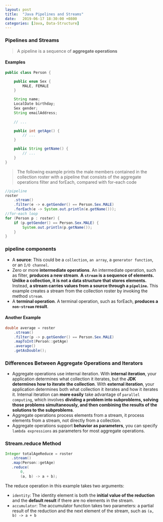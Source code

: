 ```yaml
---
layout: post
title:  "Java Pipelines and Streams"
date:   2019-06-17 18:30:00 +0800
categories: [Java, Data-Structure]
---
```

### Pipelines and Streams

>A pipeline is a sequence of **aggregate operations**

#### Examples

```java
public class Person {

    public enum Sex {
        MALE, FEMALE
    }

    String name;
    LocalDate birthday;
    Sex gender;
    String emailAddress;
    
    // ...

    public int getAge() {
        // ...
    }

    public String getName() {
        // ...
    }
}
```

> The following example prints the male members contained in the collection roster with a pipeline that consists of the aggregate operations filter and forEach, compared with for-each code

```java
//pipeline
roster
    .stream()
    .filter(e -> e.getGender() == Person.Sex.MALE)
    .forEach(e -> System.out.println(e.getName()));
//for-each loop
for (Person p : roster) {
    if (p.getGender() == Person.Sex.MALE) {
        System.out.println(p.getName());
    }
}
```

### pipeline components
- A **source**: This could be a `collection`, `an array`, a `generator function`, or an `I/O channel`. 
- Zero or more **intermediate operations**. An intermediate operation, such as filter, **produces a new stream**. **A `stream` is a sequence of elements. Unlike a collection, it is not a data structure that stores elements.** Instead, **a stream carries values from a source through a `pipeline`.** This example creates a stream from the collection roster by invoking the method `stream`.
- A **terminal operation**. A terminal operation, such as forEach, **produces a `non-stream` result**.

#### Another Example

```java
double average = roster
    .stream()
    .filter(p -> p.getGender() == Person.Sex.MALE)
    .mapToInt(Person::getAge)
    .average()
    .getAsDouble();
```

### Differences Between Aggregate Operations and Iterators
- Aggregate operations use internal iteration. With **internal iteration**, your application determines what collection it iterates, but the **JDK determines how to iterate the collection**. With **external iteration**, your application determines both what collection it iterates and how it iterates it. Internal iteration can **more easily** take advantage of `parallel computing`, which involves **dividing a problem into subproblems, solving those problems simultaneously, and then combining the results of the solutions to the subproblems**.
- Aggregate operations process elements from a stream, it process elements from a stream, not directly from a collection.
- Aggregate operations support **behavior as parameters**, you can specify `lambda expressions` as parameters for most aggregate operations.

### Stream.reduce Method

```java
Integer totalAgeReduce = roster
   .stream()
   .map(Person::getAge)
   .reduce(
       0,
       (a, b) -> a + b);
```

The reduce operation in this example takes two arguments:

- `identity`: The identity element is both the **initial value of the reduction** and the **default result** if there are no elements in the stream. 
- `accumulator`: The accumulator function takes two parameters: a partial result of the reduction and the next element of the stream, such as `(a, b) -> a + b`


